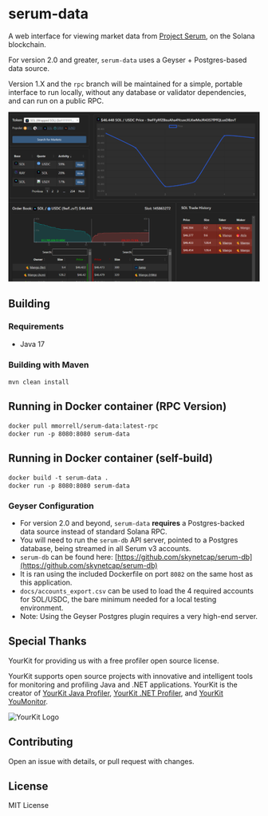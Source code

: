 # serum-data
A web interface for viewing market data from [Project Serum](https://www.projectserum.com/), on the Solana blockchain.

For version 2.0 and greater, `serum-data` uses a Geyser + Postgres-based data source.

Version 1.X and the `rpc` branch will be maintained for a simple, portable interface to run locally, without any database or validator dependencies, and can run on a public RPC.

![img.png](img.png)

## Building
### Requirements
* Java 17

### Building with Maven
```
mvn clean install
```

## Running in Docker container (RPC Version)
```
docker pull mmorrell/serum-data:latest-rpc
docker run -p 8080:8080 serum-data
```

## Running in Docker container (self-build)
```
docker build -t serum-data .
docker run -p 8080:8080 serum-data
```

### Geyser Configuration
- For version 2.0 and beyond, `serum-data` **requires** a Postgres-backed data source instead of standard Solana RPC.
- You will need to run the `serum-db` API server, pointed to a Postgres database, being streamed in all Serum v3 
  accounts.
- `serum-db` can be found here: [https://github.com/skynetcap/serum-db](https://github.com/skynetcap/serum-db)
- It is ran using the included Dockerfile on port `8082` on the same host as this application.
- `docs/accounts_export.csv` can be used to load the 4 required accounts for SOL/USDC, the bare minimum needed 
  for a local testing environment.
- Note: Using the Geyser Postgres plugin requires a very high-end server.

## Special Thanks
YourKit for providing us with a free profiler open source license.

YourKit supports open source projects with innovative and intelligent tools
for monitoring and profiling Java and .NET applications.
YourKit is the creator of <a href="https://www.yourkit.com/java/profiler/">YourKit Java Profiler</a>,
<a href="https://www.yourkit.com/.net/profiler/">YourKit .NET Profiler</a>,
and <a href="https://www.yourkit.com/youmonitor/">YourKit YouMonitor</a>.

![YourKit Logo](https://www.yourkit.com/images/yklogo.png)

## Contributing
Open an issue with details, or pull request with changes.

## License
MIT License
